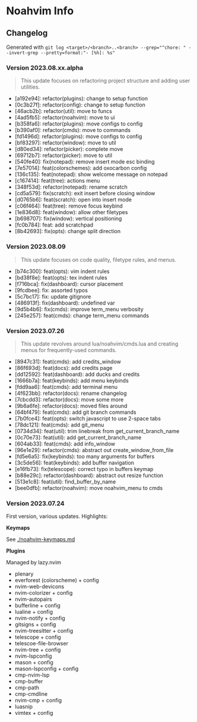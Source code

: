# Noahvim Info

## Changelog

Generated with `git log <target>/<branch>..<branch> --grep="^chore: " --invert-grep --pretty=format:"- [%h]: %s"`

### Version 2023.08.xx.alpha

> This update focuses on refactoring project structure and adding user utilities.

- [a192e94]: refactor(plugins): change to setup function
- [0c3b27f]: refactor(config): change to setup function
- [46acb2b]: refactor(util): move to funcs
- [4ad5fb5]: refactor(noahvim): move to ui
- [b358fa6]: refactor(plugins): move configs to config
- [b390af0]: refactor(cmds): move to commands
- [fd1496d]: refactor(plugins): move configs to config
- [bf83297]: refactor(window): move to util
- [d80ed34]: refactor(picker): complete move
- [69712b7]: refactor(picker): move to util
- [540fe40]: fix(notepad): remove insert mode esc binding
- [7e57014]: feat(colorschemes): add oxocarbon config
- [136c135]: feat(notepad): show welcome message on notepad
- [c167414]: feat(tree): actions menu
- [348f53d]: refactor(notepad): rename scratch
- [cd5a579]: fix(scratch): exit insert before closing window
- [d0765b6]: feat(scratch): open into insert mode
- [c06f464]: feat(tree): remove focus keybind
- [1e836d8]: feat(window): allow other filetypes
- [b698707]: fix(window): vertical positioning
- [fc0b784]: feat: add scratchpad
- [8b42693]: fix(opts): change split direction

### Version 2023.08.09

> This update focuses on code quality, filetype rules, and menus.

- [b74c300]: feat(opts): vim indent rules
- [bd38f8e]: feat(opts): tex indent rules
- [f716bca]: fix(dashboard): cursor placement
- [9fcdbee]: fix: assorted typos
- [5c7bc17]: fix: update gitignore
- [486913f]: fix(dashboard): undefined var
- [9d5b4b6]: fix(cmds): improve term_menu verbosity
- [245e257]: feat(cmds): change term_menu commands

### Version 2023.07.26

> This update revolves around lua/noahvim/cmds.lua and creating menus for frequently-used commands.

- [8947c31]: feat(cmds): add credits_window
- [86f693d]: feat(docs): add credits page
- [dd12592]: feat(dashboard): add ducks and credits
- [1666b7a]: feat(keybinds): add menu keybinds
- [fdd9aa6]: feat(cmds): add terminal menu
- [4f623bb]: refactor(docs): rename changelog
- [7cbcdd3]: refactor(docs): move some more
- [9b6a6fe]: refactor(docs): moved files around
- [64bf479]: feat(cmds): add git branch commands
- [7b0fce4]: feat(opts): switch javascript to use 2-space tabs
- [78dc121]: feat(cmds): add git_menu
- [0734d34]: feat(util): trim linebreak from get_current_branch_name
- [0c70e73]: feat(util): add get_current_branch_name
- [604ab33]: feat(cmds): add info_window
- [96e1e29]: refactor(cmds): abstract out create_window_from_file
- [fd5e6a5]: fix(keybinds): too many arguments for buffers
- [3c5de56]: feat(keybinds): add buffer navigation
- [e16fb73]: fix(telescope): correct typo in buffers keymap
- [b88e29c]: refactor(dashboard): abstract out resize function
- [513e1c8]: feat(util): find_buffer_by_name
- [bee0dfb]: refactor(noahvim): move noahvim_menu to cmds

### Version 2023.07.24

First version, various updates. Highlights:

**Keymaps**

See [./noahvim-keymaps.md](./noahvim-keymaps.md)

**Plugins**

Managed by lazy.nvim

- plenary
- everforest (colorscheme) + config
- nvim-web-devicons
- nvim-colorizer + config
- nvim-autopairs
- bufferline + config
- lualine + config
- nvim-notify + config
- gitsigns + config
- nvim-treesitter + config
- telescope + config
- telescoe-file-browser
- nvim-tree + config
- nvim-lspconfig
- mason + config
- mason-lspconfig + config
- cmp-nvim-lsp
- cmp-buffer
- cmp-path
- cmp-cmdline
- nvim-cmp + config
- luasnip
- vimtex + config
